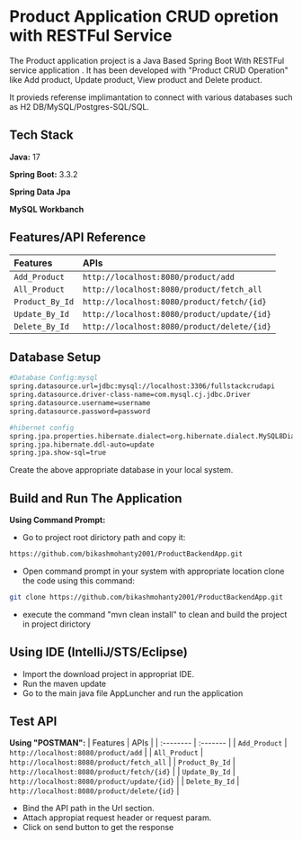 
# Product Application CRUD opretion with RESTFul Service

The Product application project is a Java Based Spring Boot With RESTFul service application . It has been developed with "Product CRUD Operation" like Add product, Update product, View product and Delete product.

It provieds referense implimantation to connect with various databases such as H2 DB/MySQL/Postgres-SQL/SQL.


## Tech Stack

**Java:** 17

**Spring Boot:** 3.3.2

**Spring Data Jpa**

**MySQL Workbanch**


## Features/API Reference



| Features | APIs     | 
| :-------- | :------- | 
| `Add_Product` | `http://localhost:8080/product/add` |
| `All_Product` | `http://localhost:8080/product/fetch_all` |
| `Product_By_Id` | `http://localhost:8080/product/fetch/{id}` |
| `Update_By_Id` | `http://localhost:8080/product/update/{id}` |
| `Delete_By_Id` | `http://localhost:8080/product/delete/{id}` |




## Database Setup



```bash
#Database Config:mysql
spring.datasource.url=jdbc:mysql://localhost:3306/fullstackcrudapi
spring.datasource.driver-class-name=com.mysql.cj.jdbc.Driver
spring.datasource.username=username
spring.datasource.password=password

#hibernet config
spring.jpa.properties.hibernate.dialect=org.hibernate.dialect.MySQL8Dialect
spring.jpa.hibernate.ddl-auto=update
spring.jpa.show-sql=true
```

Create the above appropriate database in your local system.
## Build and Run The Application

**Using Command Prompt:**

- Go to project root dirictory path and copy it:
```bash
https://github.com/bikashmohanty2001/ProductBackendApp.git
```
- Open command prompt in your system with appropriate location clone the code using this command:

```bash
git clone https://github.com/bikashmohanty2001/ProductBackendApp.git
```
- execute the command "mvn clean install" to clean and build the project in project dirictory


## Using IDE (IntelliJ/STS/Eclipse)

- Import the download project in appropriat IDE.
- Run the maven update 
- Go to the main java file AppLuncher and run the application


## Test API

**Using "POSTMAN":**
| Features | APIs     | 
| :-------- | :------- | 
| `Add_Product` | `http://localhost:8080/product/add` |
| `All_Product` | `http://localhost:8080/product/fetch_all` |
| `Product_By_Id` | `http://localhost:8080/product/fetch/{id}` |
| `Update_By_Id` | `http://localhost:8080/product/update/{id}` |
| `Delete_By_Id` | `http://localhost:8080/product/delete/{id}` |
- Bind the API path in the Url section. 
- Attach appropiat request header or request param.
- Click on send button to get the response


    
